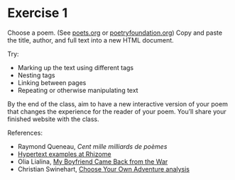 # Exercise 1

Choose a poem. (See [poets.org](http://www.poets.org/) or [poetryfoundation.org](http://www.poetryfoundation.org)) Copy and paste the title, author, and full text into a new HTML document.

Try:

* Marking up the text using different tags
* Nesting tags
* Linking between pages
* Repeating or otherwise manipulating text

By the end of the class, aim to have a new interactive version of your poem that changes the experience for the reader of your poem. You’ll share your finished website with the class.

References:

* Raymond Queneau, _Cent mille milliards de poèmes_
* [Hypertext examples at Rhizome](https://rhizome.org/art/artbase/collections/collection-hypertext/)
* Olia Lialina, [My Boyfriend Came Back from the War](http://www.teleportacia.org/war/)
* Christian Swinehart, [Choose Your Own Adventure analysis](http://samizdat.cc/cyoa/)
